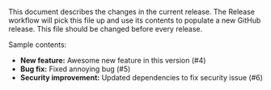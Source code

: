 This document describes the changes in the current release. The Release workflow will pick this file up and use its contents to populate a new GitHub release. This file should be changed before every release.

Sample contents:

 * **New feature:** Awesome new feature in this version (#4)
 * **Bug fix:** Fixed annoying bug (#5)
 * **Security improvement:** Updated dependencies to fix security issue (#6)
 
